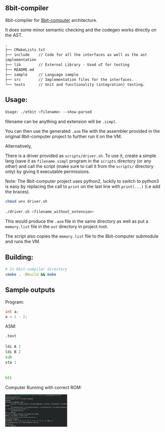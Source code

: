 ## 8bit-compiler

8bit-compiler for [8bit-computer](https://github.com/lightcode/8bit-computer) architecture.

It does some minor semantic checking and the codegen works directly on the AST.

```
.
├── CMakeLists.txt
├── include    // Code for all the interfaces as well as the ast implementation
├── lib        // External Library - Used uT for testing
├── README.md
├── sample     // Language sample
├── src        // Implementation files for the interfaces.
└── tests      // Unit and functionality (integration) testing.

```

## Usage:

```bash
Usage: ./etbit <filename> --show-parsed
```

filename can be anything and extension will be `.simpl`.

You can then use the generated `.asm` file with the assembler provided in the original 8bit-computer project to further run it on the VM.
 
 
Alternatively,

There is a driver provided as `scripts/driver.sh`. To use it, create a simple lang (save it as `filename.simpl` program in the `scripts` directory (or any other) and call the script (make sure to call it from the `scripts/` directory only) by giving it executable permissions.

Note: The 8bit-computer project uses python2, luckily to switch to python3 is easy by replacing the call to `print` on the last line with `print(...)` (i.e add the braces).

```bash
chmod u+x driver.sh

./driver.sh <filename_without_extension>
```

This would produce the `.asm` file in the same directory as well as put a `memory.list` file in the `out` directory in project root. 

The script also copies the `memory.list` file to the 8bit-computer submodule and runs the VM.

## Building:

```bash
# In 8bit-compiler directory
cmake . -Bbuild && make
```

## Sample outputs

Program:

```c
int a;
a = 1 - 2;
```

ASM:

```asm
.text

ldi A 1
ldi B 2
sub
sta 1


hlt
```

Computer Running with correct ROM:

<img src="docs/first_run.png" alt="Computer with 1 - 2 ROM" width="200"/>





